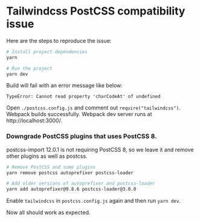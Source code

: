 # Tailwindcss PostCSS compatibility issue

Here are the steps to reproduce the issue:

```sh
# Install project dependencies
yarn

# Run the project
yarn dev
```

Build will fail with an error message like below:
```
TypeError: Cannot read property 'charCodeAt' of undefined
```

Open `./postcss.config.js` and comment out `require("tailwindcss")`. Webpack builds successfully. Webpack dev server runs at http://localhost:3000/.


### Downgrade PostCSS plugins that uses PostCSS 8.

postcss-import 12.0.1 is not requiring PostCSS 8, so we leave it and remove other plugins as well as postcss.

```sh
# Remove PostCSS and some plugins
yarn remove postcss autoprefixer postcss-loader

# Add older versions of autoprefixer and postcss-loader
yarn add autoprefixer@9.8.6 postcss-loader@3.0.0
```

Enable `tailwindcss` in `postcss.config.js` again and then run `yarn dev`.

Now all should work as expected.
